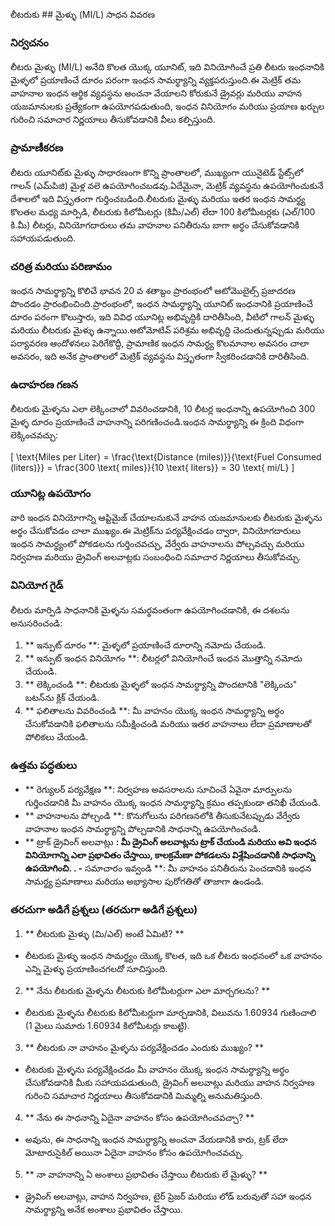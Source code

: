 లీటరుకు ## మైళ్ళు (MI/L) సాధన వివరణ

### నిర్వచనం
లీటరు మైళ్ళు (MI/L) అనేది కొలత యొక్క యూనిట్, ఇది వినియోగించే ప్రతి లీటరు ఇంధనానికి మైళ్ళలో ప్రయాణించే దూరం పరంగా ఇంధన సామర్థ్యాన్ని వ్యక్తపరుస్తుంది.ఈ మెట్రిక్ తమ వాహనాల ఇంధన ఆర్థిక వ్యవస్థను అంచనా వేయాలని కోరుకునే డ్రైవర్లు మరియు వాహన యజమానులకు ప్రత్యేకంగా ఉపయోగపడుతుంది, ఇంధన వినియోగం మరియు ప్రయాణ ఖర్చుల గురించి సమాచార నిర్ణయాలు తీసుకోవడానికి వీలు కల్పిస్తుంది.

### ప్రామాణీకరణ
లీటరు యూనిట్‌కు మైళ్ళు సాధారణంగా కొన్ని ప్రాంతాలలో, ముఖ్యంగా యునైటెడ్ స్టేట్స్‌లో గాలన్ (ఎమ్‌పిజి) మైళ్ల వలె ఉపయోగించబడవు.ఏదేమైనా, మెట్రిక్ వ్యవస్థను ఉపయోగించుకునే దేశాలలో ఇది విస్తృతంగా గుర్తించబడింది.లీటరుకు మైళ్ళు మరియు ఇతర ఇంధన సామర్థ్య కొలతల మధ్య మార్పిడి, లీటరుకు కిలోమీటర్లు (కిమీ/ఎల్) లేదా 100 కిలోమీటర్లకు (ఎల్/100 కి.మీ) లీటర్లు, వినియోగదారులు తమ వాహనాల పనితీరును బాగా అర్థం చేసుకోవడానికి సహాయపడుతుంది.

### చరిత్ర మరియు పరిణామం
ఇంధన సామర్థ్యాన్ని కొలిచే భావన 20 వ శతాబ్దం ప్రారంభంలో ఆటోమొబైల్స్ ప్రజాదరణ పొందడం ప్రారంభించింది.ప్రారంభంలో, ఇంధన సామర్థ్యాన్ని యూనిట్ ఇంధనానికి ప్రయాణించే దూరం పరంగా కొలుస్తారు, ఇది వివిధ యూనిట్ల అభివృద్ధికి దారితీసింది, వీటిలో గాలన్ మైళ్ళు మరియు లీటరుకు మైళ్ళు ఉన్నాయి.ఆటోమోటివ్ పరిశ్రమ అభివృద్ధి చెందుతున్నప్పుడు మరియు పర్యావరణ ఆందోళనలు పెరిగేకొద్దీ, ప్రామాణిక ఇంధన సామర్థ్య కొలమానాల అవసరం చాలా అవసరం, ఇది అనేక ప్రాంతాలలో మెట్రిక్ వ్యవస్థను విస్తృతంగా స్వీకరించడానికి దారితీసింది.

### ఉదాహరణ గణన
లీటరుకు మైళ్ళను ఎలా లెక్కించాలో వివరించడానికి, 10 లీటర్ల ఇంధనాన్ని ఉపయోగించి 300 మైళ్ళ దూరం ప్రయాణించే వాహనాన్ని పరిగణించండి.ఇంధన సామర్థ్యాన్ని ఈ క్రింది విధంగా లెక్కించవచ్చు:

\[ \text{Miles per Liter} = \frac{\text{Distance (miles)}}{\text{Fuel Consumed (liters)}} = \frac{300 \text{ miles}}{10 \text{ liters}} = 30 \text{ mi/L} \]

### యూనిట్ల ఉపయోగం
వారి ఇంధన వినియోగాన్ని ఆప్టిమైజ్ చేయాలనుకునే వాహన యజమానులకు లీటరుకు మైళ్ళను అర్థం చేసుకోవడం చాలా ముఖ్యం.ఈ మెట్రిక్‌ను పర్యవేక్షించడం ద్వారా, వినియోగదారులు ఇంధన సామర్థ్యంలో పోకడలను గుర్తించవచ్చు, వేర్వేరు వాహనాలను పోల్చవచ్చు మరియు నిర్వహణ మరియు డ్రైవింగ్ అలవాట్లకు సంబంధించి సమాచార నిర్ణయాలు తీసుకోవచ్చు.

### వినియోగ గైడ్
లీటరు మార్పిడి సాధనానికి మైళ్ళను సమర్థవంతంగా ఉపయోగించడానికి, ఈ దశలను అనుసరించండి:

1. ** ఇన్పుట్ దూరం **: మైళ్ళలో ప్రయాణించే దూరాన్ని నమోదు చేయండి.
2. ** ఇన్పుట్ ఇంధన వినియోగం **: లీటర్లలో వినియోగించే ఇంధన మొత్తాన్ని నమోదు చేయండి.
3. ** లెక్కించండి **: లీటరుకు మైళ్ళలో ఇంధన సామర్థ్యాన్ని పొందటానికి "లెక్కించు" బటన్‌ను క్లిక్ చేయండి.
4. ** ఫలితాలను వివరించండి **: మీ వాహనం యొక్క ఇంధన సామర్థ్యాన్ని అర్థం చేసుకోవడానికి ఫలితాలను సమీక్షించండి మరియు ఇతర వాహనాలు లేదా ప్రమాణాలతో పోలికలు చేయండి.

### ఉత్తమ పద్ధతులు
- ** రెగ్యులర్ పర్యవేక్షణ **: నిర్వహణ అవసరాలను సూచించే ఏవైనా మార్పులను గుర్తించడానికి మీ వాహనం యొక్క ఇంధన సామర్థ్యాన్ని క్రమం తప్పకుండా తనిఖీ చేయండి.
- ** వాహనాలను పోల్చండి **: కొనుగోలును పరిగణనలోకి తీసుకునేటప్పుడు వేర్వేరు వాహనాల ఇంధన సామర్థ్యాన్ని పోల్చడానికి సాధనాన్ని ఉపయోగించండి.
- ** ట్రాక్ డ్రైవింగ్ అలవాట్లు **: మీ డ్రైవింగ్ అలవాట్లను ట్రాక్ చేయండి మరియు అవి ఇంధన వినియోగాన్ని ఎలా ప్రభావితం చేస్తాయి, కాలక్రమేణా పోకడలను విశ్లేషించడానికి సాధనాన్ని ఉపయోగించి.
.
-** సమాచారం ఇవ్వండి **: మీ వాహనం పనితీరును పెంచడానికి ఇంధన సామర్థ్య ప్రమాణాలు మరియు అభ్యాసాల పురోగతితో తాజాగా ఉండండి.

### తరచుగా అడిగే ప్రశ్నలు (తరచుగా అడిగే ప్రశ్నలు)

1. ** లీటరుకు మైళ్ళు (మి/ఎల్) అంటే ఏమిటి? **
- లీటరుకు మైళ్ళు ఇంధన సామర్థ్యం యొక్క కొలత, ఇది ఒక లీటరు ఇంధనంలో ఒక వాహనం ఎన్ని మైళ్ళు ప్రయాణించగలదో సూచిస్తుంది.

2. ** నేను లీటరుకు మైళ్ళను లీటరుకు కిలోమీటర్లుగా ఎలా మార్చగలను? **
- లీటరుకు మైళ్ళను లీటరుకు కిలోమీటర్లుగా మార్చడానికి, విలువను 1.60934 గుణించాలి (1 మైలు సుమారు 1.60934 కిలోమీటర్లు కాబట్టి).

3. ** లీటరుకు నా వాహనం మైళ్ళను పర్యవేక్షించడం ఎందుకు ముఖ్యం? **
- లీటరుకు మైళ్ళను పర్యవేక్షించడం మీ వాహనం యొక్క ఇంధన సామర్థ్యాన్ని అర్థం చేసుకోవడానికి మీకు సహాయపడుతుంది, డ్రైవింగ్ అలవాట్లు మరియు వాహన నిర్వహణ గురించి సమాచార నిర్ణయాలు తీసుకోవడానికి మిమ్మల్ని అనుమతిస్తుంది.

4. ** నేను ఈ సాధనాన్ని ఏదైనా వాహనం కోసం ఉపయోగించవచ్చా? **
- అవును, ఈ సాధనాన్ని ఇంధన సామర్థ్యాన్ని అంచనా వేయడానికి కారు, ట్రక్ లేదా మోటారుసైకిల్ అయినా ఏదైనా వాహనం కోసం ఉపయోగించవచ్చు.

5. ** నా వాహనాన్ని ఏ అంశాలు ప్రభావితం చేస్తాయి లీటరుకు లే మైళ్ళు? **
- డ్రైవింగ్ అలవాట్లు, వాహన నిర్వహణ, టైర్ ప్రెజర్ మరియు లోడ్ బరువుతో సహా ఇంధన సామర్థ్యాన్ని అనేక అంశాలు ప్రభావితం చేస్తాయి.